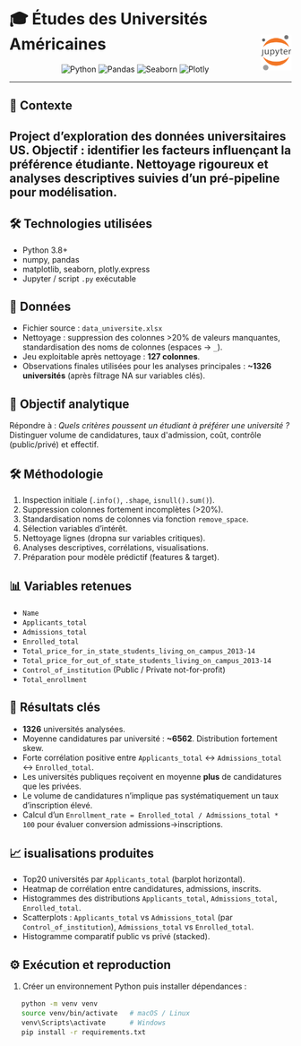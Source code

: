 <h1>🎓 Études des Universités Américaines<a href="../"><img align="right" src="https://github.com/MiKL5/Python/raw/master/assets/logo/Jupyter.svg" alt="Jupyter" height="64px"></a></h1>
<div align="center">

![Python](https://img.shields.io/badge/Python-3.11-blue) ![Pandas](https://img.shields.io/badge/Pandas-Data%20Analysis-yellow) ![Seaborn](https://img.shields.io/badge/Seaborn-Visualization-green) ![Plotly](https://img.shields.io/badge/Plotly-Interactive-orange) <!--![Status](https://img.shields.io/badge/Status-In_Progress-red)-->
</div>

___
## **📌 Contexte**
Project d’exploration des données universitaires US. Objectif : identifier les facteurs influençant la préférence étudiante. Nettoyage rigoureux et analyses descriptives suivies d’un pré-pipeline pour modélisation.
---
## **🛠️ Technologies utilisées**
- Python 3.8+  
- numpy, pandas  
- matplotlib, seaborn, plotly.express  
- Jupyter / script `.py` exécutable
## **📂 Données**
- Fichier source : `data_universite.xlsx`  
- Nettoyage : suppression des colonnes >20% de valeurs manquantes, standardisation des noms de colonnes (espaces → `_`).  
- Jeu exploitable après nettoyage : **127 colonnes**.  
- Observations finales utilisées pour les analyses principales : **~1326 universités** (après filtrage NA sur variables clés).
## **🎯 Objectif analytique**
Répondre à : *Quels critères poussent un étudiant à préférer une université ?*  
Distinguer volume de candidatures, taux d'admission, coût, contrôle (public/privé) et effectif.
## **🛠️ Méthodologie**
1. Inspection initiale (`.info()`, `.shape`, `isnull().sum()`).  
2. Suppression colonnes fortement incomplètes (>20%).  
3. Standardisation noms de colonnes via fonction `remove_space`.  
4. Sélection variables d’intérêt.  
5. Nettoyage lignes (dropna sur variables critiques).  
6. Analyses descriptives, corrélations, visualisations.  
7. Préparation pour modèle prédictif (features & target).
## **📊 Variables retenues**
- `Name`  
- `Applicants_total`  
- `Admissions_total`  
- `Enrolled_total`  
- `Total_price_for_in_state_students_living_on_campus_2013-14`  
- `Total_price_for_out_of_state_students_living_on_campus_2013-14`  
- `Control_of_institution` (Public / Private not-for-profit)  
- `Total_enrollment`
## **🔑 Résultats clés**
- **1326** universités analysées.  
- Moyenne candidatures par université : **~6562**. Distribution fortement skew.  
- Forte corrélation positive entre `Applicants_total` ↔ `Admissions_total` ↔ `Enrolled_total`.  
- Les universités publiques reçoivent en moyenne **plus** de candidatures que les privées.  
- Le volume de candidatures n’implique pas systématiquement un taux d’inscription élevé.  
- Calcul d’un `Enrollment_rate = Enrolled_total / Admissions_total * 100` pour évaluer conversion admissions→inscriptions.
## **📈 isualisations produites**
- Top20 universités par `Applicants_total` (barplot horizontal).  
- Heatmap de corrélation entre candidatures, admissions, inscrits.  
- Histogrammes des distributions `Applicants_total`, `Admissions_total`, `Enrolled_total`.  
- Scatterplots : `Applicants_total` vs `Admissions_total` (par `Control_of_institution`), `Admissions_total` vs `Enrolled_total`.  
- Histogramme comparatif public vs privé (stacked).
## **⚙️ Exécution et reproduction**
1. Créer un environnement Python puis installer dépendances :
```bash
   python -m venv venv
   source venv/bin/activate   # macOS / Linux
   venv\Scripts\activate      # Windows
   pip install -r requirements.txt